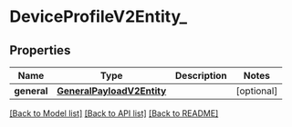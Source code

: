 # DeviceProfileV2Entity_

## Properties
Name | Type | Description | Notes
------------ | ------------- | ------------- | -------------
**general** | [**GeneralPayloadV2Entity**](GeneralPayloadV2Entity.md) |  | [optional] 

[[Back to Model list]](../README.md#documentation-for-models) [[Back to API list]](../README.md#documentation-for-api-endpoints) [[Back to README]](../README.md)


